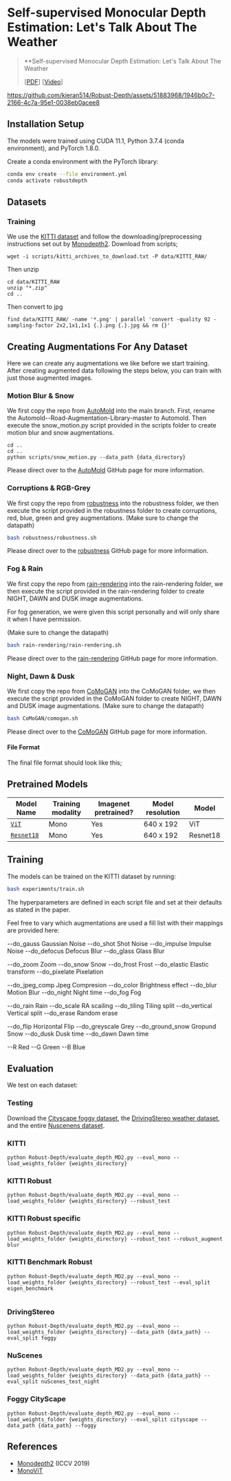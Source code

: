 # Self-supervised Monocular Depth Estimation: Let's Talk About The Weather


 >**Self-supervised Monocular Depth Estimation: Let's Talk About The Weather
 >
 >[[PDF](LINK)] [[Video](LINK)]



https://github.com/kieran514/Robust-Depth/assets/51883968/1946b0c7-2166-4c7a-95e1-0038eb0acee8



## Installation Setup

The models were trained using CUDA 11.1, Python 3.7.4 (conda environment), and PyTorch 1.8.0.

Create a conda environment with the PyTorch library:

```bash
conda env create --file environment.yml
conda activate robustdepth
```

## Datasets

### Training
We use the [KITTI dataset](http://www.cvlibs.net/download.php?file=raw_data_downloader.zip) and follow the downloading/preprocessing instructions set out by [Monodepth2](https://github.com/nianticlabs/monodepth2).
Download from scripts;
```
wget -i scripts/kitti_archives_to_download.txt -P data/KITTI_RAW/
```
Then unzip
```
cd data/KITTI_RAW
unzip "*.zip"
cd ..
```
Then convert to jpg
```
find data/KITTI_RAW/ -name '*.png' | parallel 'convert -quality 92 -sampling-factor 2x2,1x1,1x1 {.}.png {.}.jpg && rm {}'
```

## Creating Augmentations For Any Dataset
Here we can create any augmentations we like before we start training. After creating augmented data following the steps below, you can train with just those augmented images. 

### Motion Blur & Snow
We first copy the repo from [AutoMold](https://github.com/UjjwalSaxena/Automold--Road-Augmentation-Library) into the main branch. First, rename the Automold--Road-Augmentation-Library-master to Automold. Then execute the snow_motion.py script provided in the scripts folder to create motion blur and snow augmentations.

```
cd ..
cd ..
python scripts/snow_motion.py --data_path {data_directory}
```
Please direct over to the [AutoMold](https://github.com/UjjwalSaxena/Automold--Road-Augmentation-Library) GitHub page for more information.

### Corruptions & RGB-Grey
We first copy the repo from [robustness](https://github.com/hendrycks/robustness) into the robustness folder, we then execute the script provided in the robustness folder to create corruptions, red, blue, green and grey augmentations. (Make sure to change the datapath)
```bash
bash robustness/robustness.sh 
```
Please direct over to the [robustness](https://github.com/hendrycks/robustness) GitHub page for more information.

### Fog & Rain
We first copy the repo from [rain-rendering](https://github.com/astra-vision/rain-rendering) into the rain-rendering folder, we then execute the script provided in the rain-rendering folder to create NIGHT, DAWN and DUSK image augmentations. 

For fog generation, we were given this script personally and will only share it when I have permission. 

(Make sure to change the datapath)
```bash
bash rain-rendering/rain-rendering.sh 
```
Please direct over to the [rain-rendering](https://github.com/astra-vision/rain-rendering) GitHub page for more information.

### Night, Dawn & Dusk
We first copy the repo from [CoMoGAN](https://github.com/astra-vision/CoMoGAN) into the CoMoGAN folder, we then execute the script provided in the CoMoGAN folder to create NIGHT, DAWN and DUSK image augmentations. (Make sure to change the datapath)
```bash
bash CoMoGAN/comogan.sh 
```
Please direct over to the [CoMoGAN](https://github.com/astra-vision/CoMoGAN) GitHub page for more information.

#### File Format
The final file format should look like this;


## Pretrained Models

| Model Name          | Training modality | Imagenet pretrained? | Model resolution  | Model  |
|-------------------------|-------------------|--------------------------|-----------------|------|
| [`ViT`](https://drive.google.com/drive/folders/1oKT2oAPp-7altFTvPKR2d7FdgXN9xMG3?usp=sharing)          | Mono              | Yes | 640 x 192                | ViT        |
| [`Resnet18`](https://drive.google.com/drive/folders/1QSHZjOk6Ufw52BGjJmuxV7PJQNisH5Kk?usp=sharing)        | Mono            | Yes | 640 x 192                |  Resnet18          |



<!-- [ViT](https://drive.google.com/drive/folders/1oKT2oAPp-7altFTvPKR2d7FdgXN9xMG3?usp=sharing)
[Resnet18](https://drive.google.com/drive/folders/1QSHZjOk6Ufw52BGjJmuxV7PJQNisH5Kk?usp=sharing) -->

## Training

The models can be trained on the KITTI dataset by running: 

```bash
bash experiments/train.sh
```

The hyperparameters are defined in each script file and set at their defaults as stated in the paper.

Feel free to vary which augmentations are used a fill list with their mappings are provided here:

--do_gauss Gaussian Noise
--do_shot Shot Noise
--do_impulse Impulse Noise
--do_defocus Defocus Blur
--do_glass Glass Blur

--do_zoom Zoom 
--do_snow Snow
--do_frost Frost
--do_elastic Elastic transform
--do_pixelate Pixelation

--do_jpeg_comp Jpeg Compresion
--do_color Brightness effect
--do_blur Motion Blur
--do_night Night time 
--do_fog Fog

--do_rain Rain 
--do_scale RA scailing
--do_tiling Tiling split
--do_vertical Vertical split
--do_erase Random erase

--do_flip Horizontal Flip
--do_greyscale Grey
--do_ground_snow Gropund Snow
--do_dusk Dusk time 
--do_dawn Dawn time

--R Red
--G Green
--B Blue 


## Evaluation
We test on each dataset:
### Testing
Download the [Cityscape foggy dataset](https://www.cityscapes-dataset.com/downloads/), the [DrivingStereo weather dataset](https://drivingstereo-dataset.github.io/), and the entire [Nuscenens dataset](https://www.nuscenes.org/nuscenes#download).



### KITTI 

```
python Robust-Depth/evaluate_depth_MD2.py --eval_mono --load_weights_folder {weights_directory}
```

### KITTI Robust

```
python Robust-Depth/evaluate_depth_MD2.py --eval_mono --load_weights_folder {weights_directory} --robust_test
```
### KITTI Robust specific

```
python Robust-Depth/evaluate_depth_MD2.py --eval_mono --load_weights_folder {weights_directory} --robust_test --robust_augment blur
```

### KITTI Benchmark Robust

```
python Robust-Depth/evaluate_depth_MD2.py --eval_mono --load_weights_folder {weights_directory} --robust_test --eval_split eigen_benchmark
 
```

### DrivingStereo 

```
python Robust-Depth/evaluate_depth_MD2.py --eval_mono --load_weights_folder {weights_directory} --data_path {data_path} --eval_split foggy

```

### NuScenes 

```
python Robust-Depth/evaluate_depth_MD2.py --eval_mono --load_weights_folder {weights_directory} --data_path {data_path} --eval_split nuScenes_test_night
```

### Foggy CityScape 

```
python Robust-Depth/evaluate_depth_MD2.py --eval_mono --load_weights_folder {weights_directory} --eval_split cityscape --data_path {data_path} --foggy
```


## References

* [Monodepth2](https://github.com/nianticlabs/monodepth2) (ICCV 2019)
* [MonoViT](https://github.com/zxcqlf/MonoViT) 



